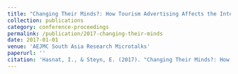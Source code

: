 ```yaml
---
title: "Changing Their Minds?: How Tourism Advertising Affects the International Country Image of Bangladesh"
collection: publications
category: conference-proceedings
permalink: /publication/2017-changing-their-minds
date: 2017-01-01
venue: 'AEJMC South Asia Research Microtalks'
paperurl: ''
citation: 'Hasnat, I., & Steyn, E. (2017). "Changing Their Minds?: How Tourism Advertising Affects the International Country Image of Bangladesh." Proceedings of South Asia Research Microtalks at AEJMC 2017, CA: San Francisco, pp. 111-113.'
---
```

